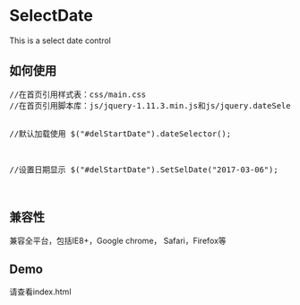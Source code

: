 # SelectDate
This is a select date control

<h2>如何使用</h2>
<pre>
//在首页引用样式表：css/main.css
//在首页引用脚本库：js/jquery-1.11.3.min.js和js/jquery.dateSelector.js

  //默认加载使用
  $("#delStartDate").dateSelector();
	
  //设置日期显示
  $("#delStartDate").SetSelDate("2017-03-06");
		
</pre>

<h2>兼容性</h2>
<div>兼容全平台，包括IE8+，Google chrome， Safari，Firefox等</div>

<h2>Demo</h2>
<div>请查看index.html</div>